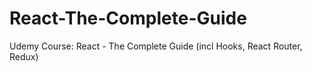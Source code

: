 # React-The-Complete-Guide
Udemy Course: React - The Complete Guide (incl Hooks, React Router, Redux)
